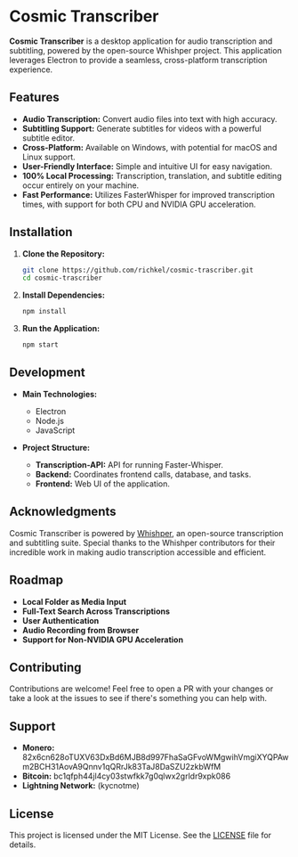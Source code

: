 # Cosmic Transcriber

**Cosmic Transcriber** is a desktop application for audio transcription and subtitling, powered by the open-source Whishper project. This application leverages Electron to provide a seamless, cross-platform transcription experience.

## Features

- **Audio Transcription:** Convert audio files into text with high accuracy.
- **Subtitling Support:** Generate subtitles for videos with a powerful subtitle editor.
- **Cross-Platform:** Available on Windows, with potential for macOS and Linux support.
- **User-Friendly Interface:** Simple and intuitive UI for easy navigation.
- **100% Local Processing:** Transcription, translation, and subtitle editing occur entirely on your machine.
- **Fast Performance:** Utilizes FasterWhisper for improved transcription times, with support for both CPU and NVIDIA GPU acceleration.

## Installation

1. **Clone the Repository:**
   ```bash
   git clone https://github.com/richkel/cosmic-trascriber.git
   cd cosmic-trascriber
   ```

2. **Install Dependencies:**
   ```bash
   npm install
   ```

3. **Run the Application:**
   ```bash
   npm start
   ```

## Development

- **Main Technologies:**
  - Electron
  - Node.js
  - JavaScript

- **Project Structure:**
  - **Transcription-API:** API for running Faster-Whisper.
  - **Backend:** Coordinates frontend calls, database, and tasks.
  - **Frontend:** Web UI of the application.

## Acknowledgments

Cosmic Transcriber is powered by [Whishper](https://github.com/pluja/whishper), an open-source transcription and subtitling suite. Special thanks to the Whishper contributors for their incredible work in making audio transcription accessible and efficient.

## Roadmap

- **Local Folder as Media Input**
- **Full-Text Search Across Transcriptions**
- **User Authentication**
- **Audio Recording from Browser**
- **Support for Non-NVIDIA GPU Acceleration**

## Contributing

Contributions are welcome! Feel free to open a PR with your changes or take a look at the issues to see if there's something you can help with.

## Support

- **Monero:** 82x6cn628oTUXV63DxBd6MJB8d997FhaSaGFvoWMgwihVmgiXYQPAwm2BCH31AovA9Qnnv1qQRrJk83TaJ8DaSZU2zkbWfM
- **Bitcoin:** bc1qfph44jl4cy03stwfkk7g0qlwx2grldr9xpk086
- **Lightning Network:** (kycnotme)

## License

This project is licensed under the MIT License. See the [LICENSE](LICENSE) file for details.

